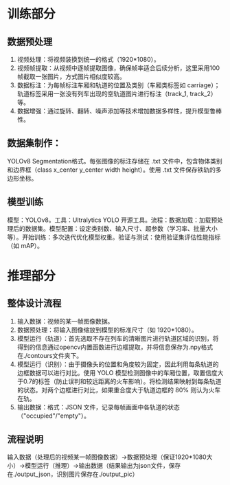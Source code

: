# 训练部分
## 数据预处理
1. 视频处理：将视频装换到统一的格式（1920*1080）。
2. 视频帧提取：从视频中逐帧提取图像，确保帧率适合后续分析，这里采用100帧截取一张图片，方式图片相似度较高。
3. 数据标注：为每帧标注车厢和轨道的位置及类别（车厢类标签如 carriage）；轨道标签采用一张没有列车出现的空轨道图片进行标注（track_1, track_2）等。
4. 数据增强：通过旋转、翻转、噪声添加等技术增加数据多样性，提升模型鲁棒性。
## 数据集制作：
YOLOv8 Segmentation格式。每张图像的标注存储在 .txt 文件中，包含物体类别和边界框（class x_center y_center width height）。使用 .txt 文件保存铁轨的多边形坐标。
## 模型训练
模型：YOLOv8。工具：Ultralytics YOLO 开源工具。流程：数据加载：加载预处理后的数据集。模型配置：设定类别数、输入尺寸、超参数（学习率、批量大小等）。开始训练：多次迭代优化模型权重。验证与测试：使用验证集评估性能指标（如 mAP）。
# 推理部分
## 整体设计流程
1. 输入数据：视频的某一帧图像数据。
2. 数据预处理：将输入图像缩放到模型的标准尺寸（如 1920*1080）。
3. 模型运行（轨道）：首先选取不存在列车的清晰图片进行轨道区域的识别，将得到的信息通过opencv内置函数进行边框提取，并将信息保存为.npy格式在./contours文件夹下。
4. 模型运行（识别）：由于摄像头的位置和角度较为固定，因此利用每条轨道的边框数据可以进行对比。使用 YOLO 模型检测图像中的车厢位置，取置信度大于0.7的标签（防止误判和较远距离的火车影响）。将检测结果映射到每条轨道的状态。对两个边框进行对比，如果重合度大于轨道边框的 80% 则认为火车在轨。
5. 输出数据：格式：JSON 文件，记录每帧画面中各轨道的状态（"occupied"/"empty"）。
## 流程说明
输入数据（处理后的视频某一帧图像数据）->数据预处理（保证1920*1080大小）->模型运行（推理）->输出数据（结果输出为json文件，保存在./output_json，识别图片保存在./output_pic）